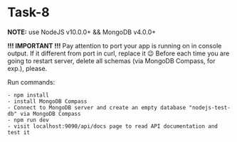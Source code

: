 Task-8
=======

**NOTE:** use NodeJS v10.0.0+ && MongoDB v4.0.0+

**!!! IMPORTANT !!!**
Pay attention to port your app is running on in console output. If it different from port in curl, replace it :wink:
Before each time you are going to restart server, delete all schemas (via MongoDB Compass, for exp.), please.

Run commands:
```
- npm install
- install MongoDB Compass
- Connect to MongoDB server and create an empty database "nodejs-test-db" via MongoDB Compass
- npm run dev
- visit localhost:9090/api/docs page to read API documentation and test it

```